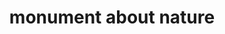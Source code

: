---
pid: PT306
title: monument about nature
location_transcription: fairmount park
zipcode: '19133'
outside_phl: 
neighborhood: Fairhill,North Philadelphia
age: '11'
age_range: 6-13
instagram: 
image_file_name: PT_306.jpg
proposal_transcription: my monument is about nature
topic: Environment
topic_summary: '0'
type: Other No Form
keywords_other: 
credit: Samiya Cruz
image_labels: 
twitter: 
facebook: 
permalink: "/monuments/pt306/"
layout: item-page
---